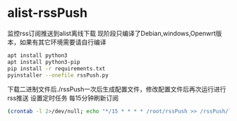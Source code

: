# alist-rssPush
监控rss订阅推送到alist离线下载
现阶段只编译了Debian,windows,Openwrt版本，如果有其它环境需要请自行编译
````bash
apt install python3
apt install python3-pip
pip install -r requirements.txt
pyinstaller --onefile rssPush.py
````
下载二进制文件后./rssPush一次后生成配置文件，修改配置文件后再次运行进行rss推送
设置定时任务 每15分钟刷新订阅
````bash
(crontab -l 2>/dev/null; echo "*/15 * * * * /root/rssPush >> /rssPush/logs.log") | crontab -
````
